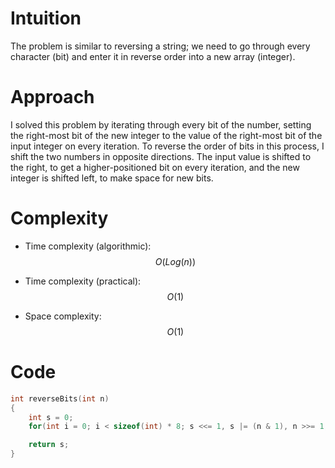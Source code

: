 # Intuition
The problem is similar to reversing a string; we need to go through every character (bit) and enter it in reverse order into a new array (integer).

# Approach
I solved this problem by iterating through every bit of the number, setting the right-most bit of the new integer to the value of the right-most bit of the input integer on every iteration. To reverse the order of bits in this process, I shift the two numbers in opposite directions. The input value is shifted to the right, to get a higher-positioned bit on every iteration, and the new integer is shifted left, to make space for new bits.

# Complexity
- Time complexity (algorithmic):
$$O(Log(n))$$

- Time complexity (practical):
$$O(1)$$

- Space complexity:
$$O(1)$$

# Code
```c
int reverseBits(int n)
{
    int s = 0;
    for(int i = 0; i < sizeof(int) * 8; s <<= 1, s |= (n & 1), n >>= 1, i++);

    return s;
}
```
